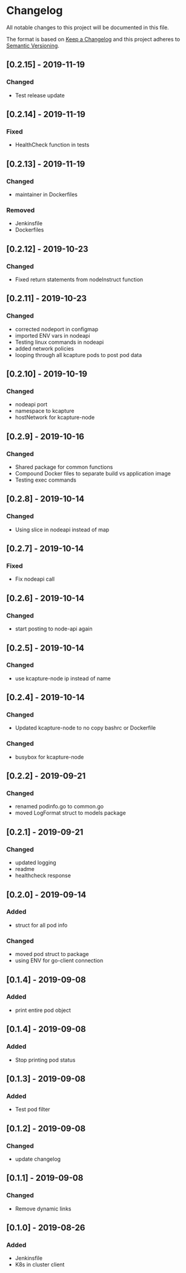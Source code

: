 # Changelog
All notable changes to this project will be documented in this file.

The format is based on [Keep a Changelog](http://keepachangelog.com/en/1.0.0/)
and this project adheres to [Semantic Versioning](http://semver.org/spec/v2.0.0.html).


## [0.2.15] - 2019-11-19
### Changed
- Test release update

## [0.2.14] - 2019-11-19
### Fixed
- HealthCheck function in tests

## [0.2.13] - 2019-11-19
### Changed
- maintainer in Dockerfiles

### Removed
- Jenkinsfile
- Dockerfiles

## [0.2.12] - 2019-10-23

### Changed
- Fixed return statements from nodeInstruct function

## [0.2.11] - 2019-10-23

### Changed
- corrected nodeport in configmap
- imported ENV vars in nodeapi
- Testing linux commands in nodeapi
- added network policies
- looping through all kcapture pods to post pod data


## [0.2.10] - 2019-10-19

### Changed
- nodeapi port
- namespace to kcapture
- hostNetwork for kcapture-node


## [0.2.9] - 2019-10-16

### Changed
- Shared package for common functions
- Compound Docker files to separate build vs application image
- Testing exec commands

## [0.2.8] - 2019-10-14

### Changed
- Using slice in nodeapi instead of map


## [0.2.7] - 2019-10-14

### Fixed
- Fix nodeapi call

## [0.2.6] - 2019-10-14

### Changed
- start posting to node-api again


## [0.2.5] - 2019-10-14

### Changed
- use kcapture-node ip instead of name


## [0.2.4] - 2019-10-14

### Changed
- Updated kcapture-node to no copy bashrc or Dockerfile

### Changed
- busybox for kcapture-node


## [0.2.2] - 2019-09-21

### Changed
- renamed podinfo.go to common.go
- moved LogFormat struct to models package

## [0.2.1] - 2019-09-21

### Changed

- updated logging
- readme
- healthcheck response

## [0.2.0] - 2019-09-14

### Added
- struct for all pod info

### Changed
- moved pod struct to package
- using ENV for go-client connection

## [0.1.4] - 2019-09-08

### Added
- print entire pod object

## [0.1.4] - 2019-09-08

### Added
- Stop printing pod status

## [0.1.3] - 2019-09-08

### Added
- Test pod filter

## [0.1.2] - 2019-09-08

### Changed
- update changelog

## [0.1.1] - 2019-09-08

### Changed
- Remove dynamic links

## [0.1.0] - 2019-08-26

### Added
- Jenkinsfile
- K8s in cluster client
